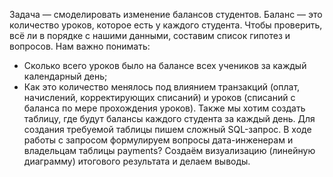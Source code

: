 Задача — смоделировать изменение балансов студентов. 
Баланс — это количество уроков, которое есть у каждого студента. Чтобы проверить, всё ли в порядке с нашими данными, составим список гипотез и вопросов. 
Нам важно понимать:
- Cколько всего уроков было на балансе всех учеников за каждый календарный день;
- Как это количество менялось под влиянием транзакций (оплат, начислений, корректирующих списаний) и уроков (списаний с баланса по мере прохождения уроков). 
Также мы хотим создать таблицу, где будут балансы каждого студента за каждый день.
Для создания требуемой таблицы пишем сложный SQL-запрос. В ходе работы с запросом формулируем вопросы дата-инженерам и владельцам таблицы payments? 
Создаём визуализацию (линейную диаграмму) итогового результата и делаем выводы.
